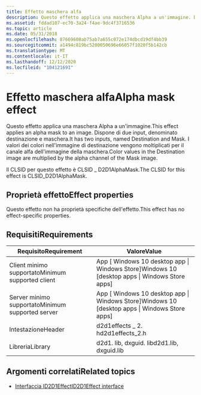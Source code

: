 ```yaml
---
title: Effetto maschera alfa
description: Questo effetto applica una maschera Alpha a un'immagine. Dispone di due input, denominato destinazione e maschera. I valori dei colori nell'immagine di destinazione vengono moltiplicati per il canale alfa dell'immagine della maschera.
ms.assetid: fddad107-ec70-3a24-f4ae-9dc4f3716536
ms.topic: article
ms.date: 05/31/2018
ms.openlocfilehash: 87669608ab75ab7a655c072e174dbcd19df4bb39
ms.sourcegitcommit: a1494c819bc5200050696e66057f1020f5b142cb
ms.translationtype: MT
ms.contentlocale: it-IT
ms.lasthandoff: 12/12/2020
ms.locfileid: "104121691"
---
```

# <a name="alpha-mask-effect"></a><span data-ttu-id="ff852-105">Effetto maschera alfa</span><span class="sxs-lookup"><span data-stu-id="ff852-105">Alpha mask effect</span></span>

<span data-ttu-id="ff852-106">Questo effetto applica una maschera Alpha a un'immagine.</span><span class="sxs-lookup"><span data-stu-id="ff852-106">This effect applies an alpha mask to an image.</span></span> <span data-ttu-id="ff852-107">Dispone di due input, denominato destinazione e maschera.</span><span class="sxs-lookup"><span data-stu-id="ff852-107">It has two inputs, named Destination and Mask.</span></span> <span data-ttu-id="ff852-108">I valori dei colori nell'immagine di destinazione vengono moltiplicati per il canale alfa dell'immagine della maschera.</span><span class="sxs-lookup"><span data-stu-id="ff852-108">Color values in the Destination image are multiplied by the alpha channel of the Mask image.</span></span>

<span data-ttu-id="ff852-109">Il CLSID per questo effetto è CLSID \_ D2D1AlphaMask.</span><span class="sxs-lookup"><span data-stu-id="ff852-109">The CLSID for this effect is CLSID\_D2D1AlphaMask.</span></span>

## <a name="effect-properties"></a><span data-ttu-id="ff852-110">Proprietà effetto</span><span class="sxs-lookup"><span data-stu-id="ff852-110">Effect properties</span></span>

<span data-ttu-id="ff852-111">Questo effetto non ha proprietà specifiche dell'effetto.</span><span class="sxs-lookup"><span data-stu-id="ff852-111">This effect has no effect-specific properties.</span></span>

## <a name="requirements"></a><span data-ttu-id="ff852-112">Requisiti</span><span class="sxs-lookup"><span data-stu-id="ff852-112">Requirements</span></span>



| <span data-ttu-id="ff852-113">Requisito</span><span class="sxs-lookup"><span data-stu-id="ff852-113">Requirement</span></span> | <span data-ttu-id="ff852-114">Valore</span><span class="sxs-lookup"><span data-stu-id="ff852-114">Value</span></span> |
|--------------------------|---------------------------------------------------|
| <span data-ttu-id="ff852-115">Client minimo supportato</span><span class="sxs-lookup"><span data-stu-id="ff852-115">Minimum supported client</span></span> | <span data-ttu-id="ff852-116">App \[ Windows 10 desktop app \| Windows Store\]</span><span class="sxs-lookup"><span data-stu-id="ff852-116">Windows 10 \[desktop apps \| Windows Store apps\]</span></span> |
| <span data-ttu-id="ff852-117">Server minimo supportato</span><span class="sxs-lookup"><span data-stu-id="ff852-117">Minimum supported server</span></span> | <span data-ttu-id="ff852-118">App \[ Windows 10 desktop app \| Windows Store\]</span><span class="sxs-lookup"><span data-stu-id="ff852-118">Windows 10 \[desktop apps \| Windows Store apps\]</span></span> |
| <span data-ttu-id="ff852-119">Intestazione</span><span class="sxs-lookup"><span data-stu-id="ff852-119">Header</span></span>                   | <span data-ttu-id="ff852-120">d2d1effects \_ 2. h</span><span class="sxs-lookup"><span data-stu-id="ff852-120">d2d1effects\_2.h</span></span>                                  |
| <span data-ttu-id="ff852-121">Libreria</span><span class="sxs-lookup"><span data-stu-id="ff852-121">Library</span></span>                  | <span data-ttu-id="ff852-122">d2d1. lib, dxguid. lib</span><span class="sxs-lookup"><span data-stu-id="ff852-122">d2d1.lib, dxguid.lib</span></span>                              |

## <a name="related-topics"></a><span data-ttu-id="ff852-123">Argomenti correlati</span><span class="sxs-lookup"><span data-stu-id="ff852-123">Related topics</span></span>

* [<span data-ttu-id="ff852-124">Interfaccia ID2D1Effect</span><span class="sxs-lookup"><span data-stu-id="ff852-124">ID2D1Effect interface</span></span>](/windows/desktop/api/d2d1_1/nn-d2d1_1-id2d1effect)

